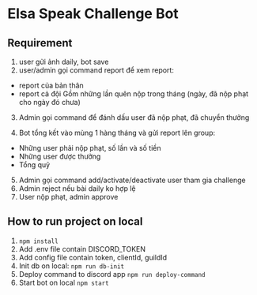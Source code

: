 # Elsa Speak Challenge Bot

## Requirement

1. user gửi ảnh daily, bot save
2. user/admin gọi command report để xem report:

- report của bản thân
- report cả đội
Gồm những lần quên nộp trong tháng (ngày, đã nộp phạt cho ngày đó chưa)

3. Admin gọi command để đánh dấu user đã nộp phạt, đã chuyển thưởng

4. Bot tổng kết vào mùng 1 hàng tháng và gửi report lên group:

- Những user phải nộp phạt, số lần và số tiền
- Những user được thưởng
- Tổng quỹ

5. Admin gọi command add/activate/deactivate user tham gia challenge
6. Admin reject nếu bài daily ko hợp lệ
7. User nộp phạt, admin approve

## How to run project on local

1. `npm install`
2. Add .env file contain DISCORD_TOKEN 
3. Add config file contain token, clientId, guildId
4. Init db on local: `npm run db-init`
5. Deploy command to discord app `npm run deploy-command`
6. Start bot on local `npm start`
